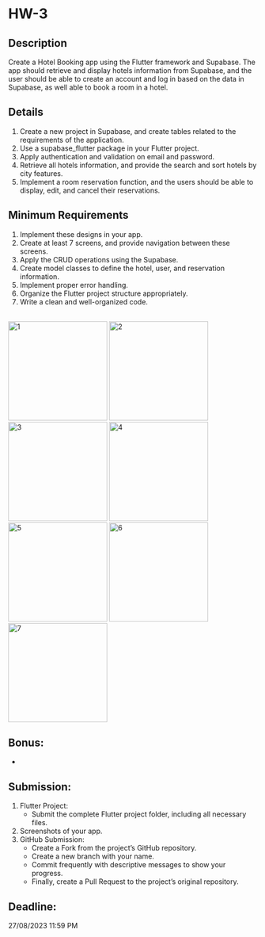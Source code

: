 # HW-3

## Description

Create a Hotel Booking app using the Flutter framework and Supabase. The app should retrieve and display hotels information from Supabase, and the user should be able to create an account and log in based on the data in Supabase, as well able to book a room in a hotel.

## Details
1. Create a new project in Supabase, and create tables related to the requirements of the application.
2. Use a supabase_flutter package in your Flutter project.
3. Apply authentication and validation on email and password.
4. Retrieve all hotels information, and provide the search and sort hotels by city features.
5. Implement a room reservation function, and the users should be able to display, edit, and cancel their reservations.


## Minimum Requirements
1. Implement these designs in your app.
2. Create at least 7 screens, and provide navigation between these screens.
3. Apply the CRUD operations using the Supabase.
4. Create model classes to define the hotel, user, and reservation information.
5. Implement proper error handling.
6. Organize the Flutter project structure appropriately.
7. Write a clean and well-organized code.

<br>

<img width="200" alt="1" src="https://github.com/Flutter-GG/HW-3/assets/132256369/fcee72be-0f40-46ef-a1a7-9d9037a8dfa7">
<img width="200" alt="2" src="https://github.com/Flutter-GG/HW-3/assets/132256369/ac6a1ce8-3ace-4515-9730-f60539bb712a">
<img width="200" alt="3" src="https://github.com/Flutter-GG/HW-3/assets/132256369/05317489-9e92-4781-873c-0ef4e1e9cd49">
<img width="200" alt="4" src="https://github.com/Flutter-GG/HW-3/assets/132256369/cb7bee60-1be9-4c9b-bd3a-c313a7fa56bd">
<img width="200" alt="5" src="https://github.com/Flutter-GG/HW-3/assets/132256369/624136d7-1982-4c68-a1ce-c0354943fa2a">
<img width="200" alt="6" src="https://github.com/Flutter-GG/HW-3/assets/132256369/8bbb8070-b17c-4b8a-8071-3c85c1d5a425">
<img width="200" alt="7" src="https://github.com/Flutter-GG/HW-3/assets/132256369/86bd1981-cd0e-474f-8a18-c26ea33b2af6">




## Bonus:
  -


## Submission:
1. Flutter Project:
   - Submit the complete Flutter project folder, including all necessary files.
2. Screenshots of your app.
3. GitHub Submission:
   - Create a Fork from the project’s GitHub repository.
   - Create a new branch with your name.
   - Commit frequently with descriptive messages to show your progress.
   - Finally, create a Pull Request to the project’s original repository.


## Deadline: 
27/08/2023  11:59 PM
